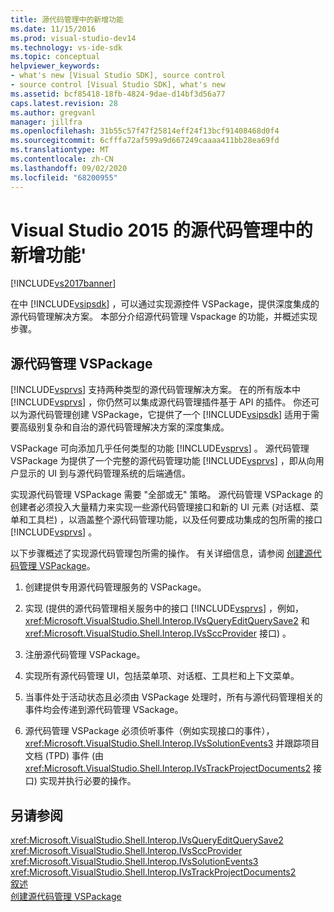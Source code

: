 ```yaml
---
title: 源代码管理中的新增功能
ms.date: 11/15/2016
ms.prod: visual-studio-dev14
ms.technology: vs-ide-sdk
ms.topic: conceptual
helpviewer_keywords:
- what's new [Visual Studio SDK], source control
- source control [Visual Studio SDK], what's new
ms.assetid: bcf85418-18fb-4824-9dae-d14bf3d56a77
caps.latest.revision: 28
ms.author: gregvanl
manager: jillfra
ms.openlocfilehash: 31b55c57f47f25814eff24f13bcf91408468d0f4
ms.sourcegitcommit: 6cfffa72af599a9d667249caaaa411bb28ea69fd
ms.translationtype: MT
ms.contentlocale: zh-CN
ms.lasthandoff: 09/02/2020
ms.locfileid: "68200955"
---
```

# <a name="what39s-new-in-source-control-in-visual-studio-2015"></a>Visual Studio 2015 的源代码管理中的新增功能&#39;

[!INCLUDE[vs2017banner](../../includes/vs2017banner.md)]

在中 [!INCLUDE[vsipsdk](../../includes/vsipsdk-md.md)] ，可以通过实现源控件 VSPackage，提供深度集成的源代码管理解决方案。 本部分介绍源代码管理 Vspackage 的功能，并概述实现步骤。  
  
## <a name="the-source-control-vspackage"></a>源代码管理 VSPackage  
 [!INCLUDE[vsprvs](../../includes/vsprvs-md.md)] 支持两种类型的源代码管理解决方案。 在的所有版本中 [!INCLUDE[vsprvs](../../includes/vsprvs-md.md)] ，你仍然可以集成源代码管理插件基于 API 的插件。 你还可以为源代码管理创建 VSPackage，它提供了一个 [!INCLUDE[vsipsdk](../../includes/vsipsdk-md.md)] 适用于需要高级别复杂和自治的源代码管理解决方案的深度集成。  
  
 VSPackage 可向添加几乎任何类型的功能 [!INCLUDE[vsprvs](../../includes/vsprvs-md.md)] 。 源代码管理 VSPackage 为提供了一个完整的源代码管理功能 [!INCLUDE[vsprvs](../../includes/vsprvs-md.md)] ，即从向用户显示的 UI 到与源代码管理系统的后端通信。  
  
 实现源代码管理 VSPackage 需要 "全部或无" 策略。 源代码管理 VSPackage 的创建者必须投入大量精力来实现一些源代码管理接口和新的 UI 元素 (对话框、菜单和工具栏) ，以涵盖整个源代码管理功能，以及任何要成功集成的包所需的接口 [!INCLUDE[vsprvs](../../includes/vsprvs-md.md)] 。  
  
 以下步骤概述了实现源代码管理包所需的操作。 有关详细信息，请参阅 [创建源代码管理 VSPackage](../../extensibility/internals/creating-a-source-control-vspackage.md)。  
  
1. 创建提供专用源代码管理服务的 VSPackage。  
  
2. 实现 (提供的源代码管理相关服务中的接口 [!INCLUDE[vsprvs](../../includes/vsprvs-md.md)] ，例如， <xref:Microsoft.VisualStudio.Shell.Interop.IVsQueryEditQuerySave2> 和 <xref:Microsoft.VisualStudio.Shell.Interop.IVsSccProvider> 接口) 。  
  
3. 注册源代码管理 VSPackage。  
  
4. 实现所有源代码管理 UI，包括菜单项、对话框、工具栏和上下文菜单。  
  
5. 当事件处于活动状态且必须由 VSPackage 处理时，所有与源代码管理相关的事件均会传递到源代码管理 VSackage。  
  
6. 源代码管理 VSPackage 必须侦听事件（例如实现接口的事件）， <xref:Microsoft.VisualStudio.Shell.Interop.IVsSolutionEvents3> 并跟踪项目文档 (TPD) 事件 (由 <xref:Microsoft.VisualStudio.Shell.Interop.IVsTrackProjectDocuments2> 接口) 实现并执行必要的操作。  
  
## <a name="see-also"></a>另请参阅  
 <xref:Microsoft.VisualStudio.Shell.Interop.IVsQueryEditQuerySave2>   
 <xref:Microsoft.VisualStudio.Shell.Interop.IVsSccProvider>   
 <xref:Microsoft.VisualStudio.Shell.Interop.IVsSolutionEvents3>   
 <xref:Microsoft.VisualStudio.Shell.Interop.IVsTrackProjectDocuments2>   
 [叙述](../../extensibility/internals/source-control-integration-overview.md)   
 [创建源代码管理 VSPackage](../../extensibility/internals/creating-a-source-control-vspackage.md)

